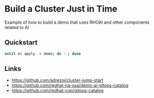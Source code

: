 # Build a Cluster Just in Time

Example of how to build a demo that uses RHOAI and other components related to AI

## Quickstart

```sh
until oc apply -k demo; do : ; done
```

## Links

- https://github.com/adrezni/cluster-jump-start
- https://github.com/redhat-na-ssa/demo-ai-gitops-catalog
- https://github.com/redhat-cop/gitops-catalog
